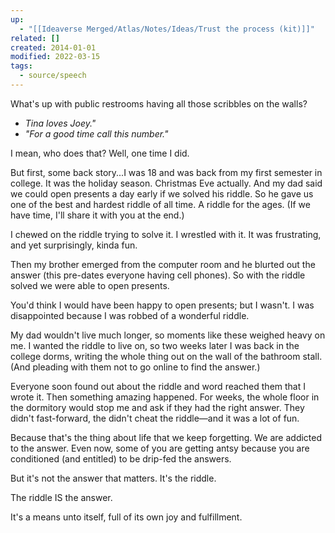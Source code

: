 ```yaml
---
up:
  - "[[Ideaverse Merged/Atlas/Notes/Ideas/Trust the process (kit)]]"
related: []
created: 2014-01-01
modified: 2022-03-15
tags:
  - source/speech
---
```


What's up with public restrooms having all those scribbles on the walls?

- _Tina loves Joey."_
- _"For a good time call this number."_

I mean, who does that? Well, one time I did.

But first, some back story...I was 18 and was back from my first semester in college. It was the holiday season. Christmas Eve actually. And my dad said we could open presents a day early if we solved his riddle. So he gave us one of the best and hardest riddle of all time. A riddle for the ages. (If we have time, I'll share it with you at the end.)

I chewed on the riddle trying to solve it. I wrestled with it. It was frustrating, and yet surprisingly, kinda fun. 

Then my brother emerged from the computer room and he blurted out the answer (this pre-dates everyone having cell phones). So with the riddle solved we were able to open presents.

You'd think I would have been happy to open presents; but I wasn't. I was disappointed because I was robbed of a wonderful riddle. 

My dad wouldn't live much longer, so moments like these weighed heavy on me. I wanted the riddle to live on, so two weeks later I was back in the college dorms, writing the whole thing out on the wall of the bathroom stall. (And pleading with them not to go online to find the answer.)

Everyone soon found out about the riddle and word reached them that I wrote it. Then something amazing happened. For weeks, the whole floor in the dormitory would stop me and ask if they had the right answer. They didn't fast-forward, the didn't cheat the riddle—and it was a lot of fun.

Because that's the thing about life that we keep forgetting. We are addicted to the answer. Even now, some of you are getting antsy because you are conditioned (and entitled) to be drip-fed the answers.

But it's not the answer that matters. It's the riddle. 

The riddle IS the answer. 

It's a means unto itself, full of its own joy and fulfillment.